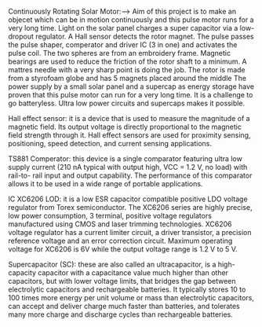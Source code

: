 Continuously Rotating Solar Motor:-->
Aim of this project is to make an objecet which can be in motion continuously and this pulse motor runs for a very long time.
Light on the solar panel charges a super capacitor via a low-dropout regulator. A Hall sensor detects the rotor magnet. The pulse passes the pulse shaper, comperator and driver IC (3 in one) and activates the pulse coil.
The two spheres are from an embroidery frame. Magnetic bearings are used to reduce the friction of the rotor shaft to a minimum. A mattres needle with a very sharp point is doing the job. The rotor is made from a styrofoam globe and has 5 magnets placed around the middle
The power supply by a small solar panel and a supercap as energy storage have proven that this pulse motor can run for a very long time. It is a challenge to go batteryless. Ultra low power circuits and supercaps makes it possible.

Hall effect sensor: it is a device that is used to measure the magnitude of a magnetic field. Its output voltage is directly proportional to the magnetic field strength through it. Hall effect sensors are used for proximity sensing, positioning, speed detection, and current sensing applications.

TS881 Comperator: this device is a single comparator featuring ultra low supply current (210 nA typical with output high, VCC = 1.2 V, no load) with rail-to- rail input and output capability. The performance of this comparator allows it to be used in a wide range of portable applications.

IC XC6206 LOD: it is a low ESR capacitor compatible positive LDO voltage regulator from Torex semiconductor. The XC6206 series are highly precise, low power consumption, 3 terminal, positive voltage regulators manufactured using CMOS and laser trimming technologies. XC6206 voltage regulator has a current limiter circuit, a driver transistor, a precision reference voltage and an error correction circuit. Maximum operating voltage for XC6206 is 6V while the output voltage range is 1.2 V to 5 V.

Supercapacitor (SC): these are also called an ultracapacitor, is a high-capacity capacitor with a capacitance value much higher than other capacitors, but with lower voltage limits, that bridges the gap between electrolytic capacitors and rechargeable batteries. It typically stores 10 to 100 times more energy per unit volume or mass than electrolytic capacitors, can accept and deliver charge much faster than batteries, and tolerates many more charge and discharge cycles than rechargeable batteries.
